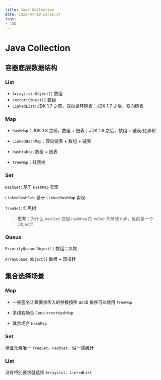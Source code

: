 ```yaml
---
title: Java Collection
date: 2022-07-19 21:16:37
tags:
- JDK
---
```

# Java Collection
## 容器底层数据结构

### List

- `ArrayList`: `Object[]` 数组
- `Vector`: `Object[]` 数组
- `LinkedList`: JDK 1.7 之前，双向循环链表；JDK 1.7 之后，双向链表


### Map 

- `HashMap`：JDK 1.8 之前，数组 + 链表；JDK 1.8 之后，数组 + 链表/红黑树

- `LinkedHashMap`：双向链表 + 数组 + 链表

- `Hashtable`: 数组 + 链表

- `TreeMap`：红黑树


### Set

`HashSet`: 基于 `HashMap` 实现

`LinkedHashSet`: 基于 `LinkedHashMap` 实现

`TreeSet`: 红黑树

> **思考**：为什么 `HashSet` 底层 `HashMap` 的 value 不存储 null，反而是一个 Object?


### Queue

`PriorityQueue`: `Object[]` 数组二叉堆

`ArrayQueue`: `Object[]` 数组 + 双指针


## 集合选择场景

### Map

- 一些签名计算要求传入的参数按照 ascii 排序可以使用 `TreeMap`

- 多线程场合 `ConcurrentHashMap`

- 其余场合 `HashMap`

### Set

保证元素唯一 `TreeSet`、`HashSet`，做一些统计


### List

没有特别要求就选择 `ArrayList`、`LinkedList`